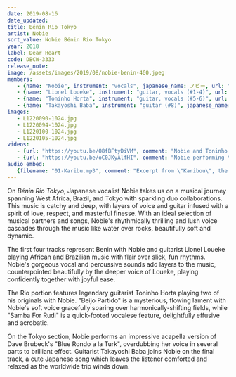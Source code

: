 ```yaml
---
date: 2019-08-16
date_updated: 
title: Bénin Rio Tokyo
artist: Nobie
sort_value: Nobie Bénin Rio Tokyo
year: 2018
label: Dear Heart
code: DBCW-3333
release_note: 
image: /assets/images/2019/08/nobie-benin-460.jpeg
members:
   - {name: "Nobie", instrument: "vocals", japanese_name: ノビー, url: "http://www.nobie.net/"}
   - {name: "Lionel Loueke", instrument: "guitar, vocals (#1-4)", url: "https://lionelloueke.com/"}
   - {name: "Toninho Horta", instrument: "guitar, vocals (#5-6)", url: "https://toninhohorta.bandcamp.com/"}
   - {name: "Takayoshi Baba", instrument: "guitar (#8)", japanese_name: 馬場孝喜, url: "https://babaviolao.wixsite.com/babatakayoshi"}
images: 
   - L1220090-1024.jpg
   - L1220094-1024.jpg
   - L1220100-1024.jpg
   - L1220105-1024.jpg
videos: 
   - {url: "https://youtu.be/O8fBFtyDiVM", comment: "Nobie and Toninho Horta performing \"Beijo Partido\" live"}
   - {url: "https://youtu.be/oC0JKyAlfHI", comment: "Nobie performing \"Tombo in 7/4\" live"}
audio_embed:
   {filename: "01-Karibu.mp3", comment: "Excerpt from \"Karibou\", the first track on this album:"}
---
```


On *Bénin Rio Tokyo*, Japanese vocalist Nobie takes us on a musical journey spanning West Africa, Brazil, and Tokyo with sparkling duo collaborations. This music is catchy and deep, with layers of voice and guitar infused with a spirit of love, respect, and masterful finesse. With an ideal selection of musical partners and songs, Nobie's rhythmically thrilling and lush voice cascades through the music like water over rocks, beautifully soft and dynamic.

The first four tracks represent Benin with Nobie and guitarist Lionel Loueke playing African and Brazilian music with flair over slick, fun rhythms. Nobie's gorgeous vocal and percussive sounds add layers to the music, counterpointed beautifully by the deeper voice of Loueke, playing confidently together with joyful ease.

The Rio portion features legendary guitarist Toninho Horta playing two of his originals with Nobie. "Beijo Partido" is a mysterious, flowing lament with Nobie's soft voice gracefully soaring over harmonically-shifting fields, while "Samba For Rudi" is a quick-footed vocalese feature, delightfully effusive and acrobatic.

On the Tokyo section, Nobie performs an impressive acapella version of Dave Brubeck's "Blue Rondo a la Turk", overdubbing her voice in several parts to brilliant effect. Guitarist Takayoshi Baba joins Nobie on the final track, a cute Japanese song which leaves the listener comforted and relaxed as the worldwide trip winds down.

